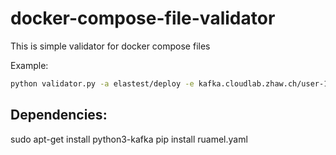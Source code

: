# docker-compose-file-validator
This is simple validator for docker compose files

Example:
``` bash
python validator.py -a elastest/deploy -e kafka.cloudlab.zhaw.ch/user-1-docker_label_consistency/nightly
```
## Dependencies: 
  sudo apt-get install python3-kafka
  pip install ruamel.yaml
